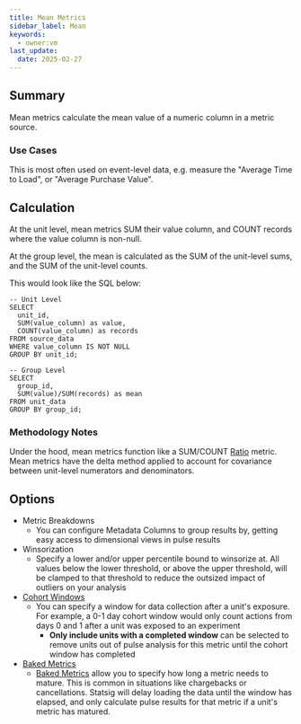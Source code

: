 ```yaml
---
title: Mean Metrics
sidebar_label: Mean
keywords:
  - owner:vm
last_update:
  date: 2025-02-27
---
```


## Summary

Mean metrics calculate the mean value of a numeric column in a metric source.

### Use Cases

This is most often used on event-level data, e.g. measure the "Average Time to Load", or "Average Purchase Value".

## Calculation

At the unit level, mean metrics SUM their value column, and COUNT records where the value column is non-null.

At the group level, the mean is calculated as the SUM of the unit-level sums, and the SUM of the unit-level counts.

This would look like the SQL below:

```
-- Unit Level
SELECT
  unit_id,
  SUM(value_column) as value,
  COUNT(value_column) as records
FROM source_data
WHERE value_column IS NOT NULL
GROUP BY unit_id;

-- Group Level
SELECT
  group_id,
  SUM(value)/SUM(records) as mean
FROM unit_data
GROUP BY group_id;
```

### Methodology Notes

Under the hood, mean metrics function like a SUM/COUNT [Ratio](./ratio) metric.
Mean metrics have the delta method applied to account for covariance between unit-level numerators and denominators.

## Options

- Metric Breakdowns
  - You can configure Metadata Columns to group results by, getting easy access to dimensional views in pulse results
- Winsorization
  - Specify a lower and/or upper percentile bound to winsorize at. All values below the lower threshold, or above the upper threshold, will be clamped to that threshold to reduce the outsized impact of outliers on your analysis
- [Cohort Windows](../features/cohort-metrics.md)
  - You can specify a window for data collection after a unit's exposure. For example, a 0-1 day cohort window would only count actions from days 0 and 1 after a unit was exposed to an experiment
    - **Only include units with a completed window** can be selected to remove units out of pulse analysis for this metric until the cohort window has completed
- [Baked Metrics](../features/cohort-metrics.md)
  - [Baked Metrics](../features/cohort-metrics.md) allow you to specify how long a metric needs to mature. This is common in situations like chargebacks or cancellations. Statsig will delay loading the data until the window has elapsed, and only calculate pulse results for that metric if a unit's metric has matured.
